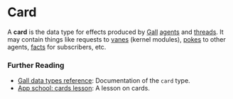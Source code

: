 # Card

A **card** is the data type for effects produced by
[Gall](glossary/gall) [agents](glossary/agent) and
[threads](glossary/thread). It may contain things like requests to
[vanes](glossary/vane) (kernel modules),
[pokes](glossary/poke) to other agents,
[facts](glossary/fact) for subscribers, etc.

### Further Reading

- [Gall data types reference](system/kernel/gall/reference/data-types#cardagent): Documentation of the `card` type.
- [App school: cards lesson](courses/app-school/5-cards): A lesson on cards.
